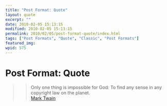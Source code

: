 ```yaml
---
title: "Post Format: Quote"
layout: quote
excerpt: ""
date: 2010-02-05 15:13:15
modified: 2010-02-05 15:13:15
permalink: 2010/02/05/post-format-quote/index.html
tags: ["Post Formats", "Quote", "Classic", "Post Formats"]
featured_img: 
wpid: 575
---
```


# Post Format: Quote

> > Only one thing is impossible for God: To find any sense in any copyright law on the planet.  
> [Mark Twain](http://www.brainyquote.com/quotes/quotes/m/marktwain163473.html)